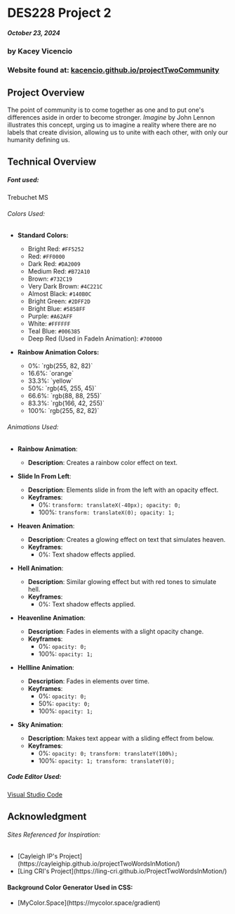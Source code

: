 # DES228 Project 2
##### October 23, 2024 ######
### by Kacey Vicencio ###
### Website found at: [kacencio.github.io/projectTwoCommunity](https://kacencio.github.io/projectTwoCommunity/) ###

## Project Overview
The point of community is to come together as one and to put one's differences aside in order to become stronger. *Imagine* by John Lennon illustrates this concept, urging us to imagine a reality where there are no labels that create division, allowing us to unite with each other, with only our humanity defining us.

## Technical Overview
##### Font used: #####
Trebuchet MS

###### Colors Used: ######
- **Standard Colors:**
  <ul>
    <li>Bright Red: <code>#FF5252</code></li>
    <li>Red: <code>#FF0000</code></li>
    <li>Dark Red: <code>#DA2009</code></li>
    <li>Medium Red: <code>#B72A10</code></li>
    <li>Brown: <code>#732C19</code></li>
    <li>Very Dark Brown: <code>#4C221C</code></li>
    <li>Almost Black: <code>#140B0C</code></li>
    <li>Bright Green: <code>#2DFF2D</code></li>
    <li>Bright Blue: <code>#5858FF</code></li>
    <li>Purple: <code>#A62AFF</code></li>
    <li>White: <code>#FFFFFF</code></li>
    <li>Teal Blue: <code>#006385</code></li>
    <li>Deep Red (Used in FadeIn Animation): <code>#700000</code></li>
  </ul>

- **Rainbow Animation Colors:**
  <ul>
    <li>0%: `rgb(255, 82, 82)`</li>
    <li>16.6%: `orange`</li>
    <li>33.3%: `yellow`</li>
    <li>50%: `rgb(45, 255, 45)`</li>
    <li>66.6%: `rgb(88, 88, 255)`</li>
    <li>83.3%: `rgb(166, 42, 255)`</li>
    <li>100%: `rgb(255, 82, 82)`</li>
  </ul>

###### Animations Used: ######
- **Rainbow Animation**: 
  - **Description**: Creates a rainbow color effect on text.

- **Slide In From Left**:
  - **Description**: Elements slide in from the left with an opacity effect.
  - **Keyframes**:
    - 0%: `transform: translateX(-40px); opacity: 0;`
    - 100%: `transform: translateX(0); opacity: 1;`

- **Heaven Animation**:
  - **Description**: Creates a glowing effect on text that simulates heaven.
  - **Keyframes**: 
    - 0%: Text shadow effects applied.

- **Hell Animation**:
  - **Description**: Similar glowing effect but with red tones to simulate hell.
  - **Keyframes**: 
    - 0%: Text shadow effects applied.

- **Heavenline Animation**:
  - **Description**: Fades in elements with a slight opacity change.
  - **Keyframes**:
    - 0%: `opacity: 0;`
    - 100%: `opacity: 1;`

- **Hellline Animation**:
  - **Description**: Fades in elements over time.
  - **Keyframes**:
    - 0%: `opacity: 0;`
    - 50%: `opacity: 0;`
    - 100%: `opacity: 1;`

- **Sky Animation**:
  - **Description**: Makes text appear with a sliding effect from below.
  - **Keyframes**:
    - 0%: `opacity: 0; transform: translateY(100%);`
    - 100%: `opacity: 1; transform: translateY(0);`

##### Code Editor Used: #####
[Visual Studio Code](https://code.visualstudio.com/)

## Acknowledgment
###### Sites Referenced for Inspiration: ######
<ul>
    <li>[Cayleigh IP's Project](https://cayleighip.github.io/projectTwoWordsInMotion/)</li>
    <li>[Ling CRI's Project](https://ling-cri.github.io/ProjectTwoWordsInMotion/)</li>
</ul>

#### Background Color Generator Used in CSS: ####
<ul>
    <li>[MyColor.Space](https://mycolor.space/gradient)</li>
</ul>
